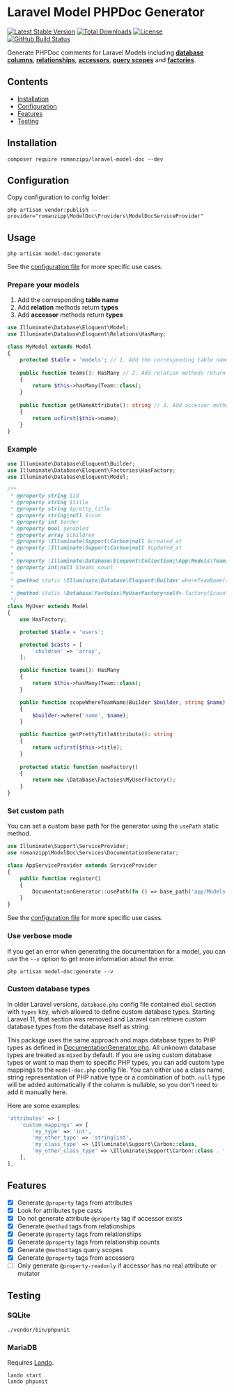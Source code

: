 # Laravel Model PHPDoc Generator

[![Latest Stable Version](https://img.shields.io/packagist/v/romanzipp/Laravel-Model-Doc.svg?style=flat-square)](https://packagist.org/packages/romanzipp/laravel-model-doc)
[![Total Downloads](https://img.shields.io/packagist/dt/romanzipp/Laravel-Model-Doc.svg?style=flat-square)](https://packagist.org/packages/romanzipp/laravel-model-doc)
[![License](https://img.shields.io/packagist/l/romanzipp/Laravel-Model-Doc.svg?style=flat-square)](https://packagist.org/packages/romanzipp/laravel-model-doc)
[![GitHub Build Status](https://img.shields.io/github/actions/workflow/status/romanzipp/Laravel-Model-Doc/tests.yml?branch=master&label=tests&style=flat-square)](https://github.com/romanzipp/Laravel-Model-Doc/actions)

Generate PHPDoc comments for Laravel Models including [**database columns**](https://laravel.com/docs/eloquent), [**relationships**](https://laravel.com/docs/eloquent-relationships), [**accessors**](https://laravel.com/docs/eloquent-mutators#accessors-and-mutators), [**query scopes**](https://laravel.com/docs/eloquent#query-scopes) and [**factories**](https://laravel.com/docs/eloquent-factories).

## Contents

- [Installation](#installation)
- [Configuration](#configuration)
- [Features](#features)
- [Testing](#testing)

## Installation

```
composer require romanzipp/laravel-model-doc --dev
```

## Configuration

Copy configuration to config folder:

```
php artisan vendor:publish --provider="romanzipp\ModelDoc\Providers\ModelDocServiceProvider"
```

## Usage

```
php artisan model-doc:generate
```

See the [configuration file](config/model-doc.php) for more specific use cases.

### Prepare your models

1. Add the corresponding **table name**
2. Add **relation** methods return **types** 
3. Add **accessor** methods return **types**

```php
use Illuminate\Database\Eloquent\Model;
use Illuminate\Database\Eloquent\Relations\HasMany;

class MyModel extends Model
{
    protected $table = 'models'; // 1. Add the corresponding table name
    
    public function teams(): HasMany // 2. Add relation methods return types
    {
        return $this->hasMany(Team::class);
    }
    
    public function getNameAttribute(): string // 3. Add accessor methods return types
    {
        return ucfirst($this->name);
    }
}
```

### Example

```php
use Illuminate\Database\Eloquent\Builder;
use Illuminate\Database\Eloquent\Factories\HasFactory;
use Illuminate\Database\Eloquent\Model;

/**
 * @property string $id
 * @property string $title
 * @property string $pretty_title
 * @property string|null $icon
 * @property int $order
 * @property bool $enabled
 * @property array $children
 * @property \Illuminate\Support\Carbon|null $created_at
 * @property \Illuminate\Support\Carbon|null $updated_at
 *
 * @property \Illuminate\Database\Eloquent\Collection|\App\Models\Team[] $teams
 * @property int|null $teams_count
 *
 * @method static \Illuminate\Database\Eloquent\Builder whereTeamName(string $name)
 * 
 * @method static \Database\Factoies\MyUserFactory<self> factory($count = null, $state = [])
 */
class MyUser extends Model
{
    use HasFactory;

    protected $table = 'users';

    protected $casts = [
        'children' => 'array',
    ];

    public function teams(): HasMany
    {
        return $this->hasMany(Team::class);
    }

    public function scopeWhereTeamName(Builder $builder, string $name)
    {
        $builder->where('name', $name);
    }

    public function getPrettyTitleAttribute(): string
    {
        return ucfirst($this->title);
    }
    
    protected static function newFactory()
    {
        return new \Database\Factoies\MyUserFactory();
    }
}
```

### Set custom path

You can set a custom base path for the generator using the `usePath` static method.

```php
use Illuminate\Support\ServiceProvider;
use romanzipp\ModelDoc\Services\DocumentationGenerator;

class AppServiceProvider extends ServiceProvider
{
    public function register()
    {
        DocumentationGenerator::usePath(fn () => base_path('app/Models'));
    }
}
```

See the [configuration file](config/model-doc.php) for more specific use cases.

### Use verbose mode

If you get an error when generating the documentation for a model, you can use the `--v` option to get more information about the error.

```
php artisan model-doc:generate --v
```

### Custom database types

In older Laravel versions, `database.php` config file contained `dbal` section with `types` key, which allowed to define custom database types. Starting Laravel 11, that section was removed and Laravel can retrieve custom database types from the database itself as string.

This package uses the same approach and maps database types to PHP types as defined in [DocumentationGenerator.php](src/Services/DocumentationGenerator.php#L640). All unknown database types are treated as `mixed` by default. If you are using custom database types or want to map them to specific PHP types, you can add custom type mappings to the `model-doc.php` config file. You can either use a class name, string representation of PHP native type or a combination of both. `null` type will be added automatically if the column is nullable, so you don't need to add it manually here.

Here are some examples:

```php
'attributes' => [
    'custom_mappings' => [
        'my_type' => 'int',
        'my_other_type' => 'string|int',
        'my_class_type' => \Illuminate\Support\Carbon::class,
        'my_other_class_type' => \Illuminate\Support\Carbon::class . '|int',
    ],
],
```

## Features

- [x] Generate `@property` tags from attributes
- [x] Look for attributes type casts
- [x] Do not generate attribute `@property` tag if accessor exists
- [x] Generate `@method` tags from relationships
- [x] Generate `@property` tags from relationships
- [x] Generate `@property` tags from relationship counts
- [x] Generate `@method` tags query scopes
- [x] Generate `@property` tags from accessors
- [ ] Only generate `@property-readonly` if accessor has no real attribute or mutator

## Testing

### SQLite

```
./vendor/bin/phpunit
```

### MariaDB

Requires [Lando](https://lando.dev/).

```
lando start
lando phpunit
```
